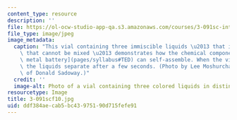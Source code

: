 ```yaml
---
content_type: resource
description: ''
file: https://ol-ocw-studio-app-qa.s3.amazonaws.com/courses/3-091sc-introduction-to-solid-state-chemistry-fall-2010/ddf384aecab5bc43975190d715fefe91_3-091scf10.jpg
file_type: image/jpeg
image_metadata:
  caption: "This vial containing three immiscible liquids \u2013 that is, liquids\
    \ that cannot be mixed \u2013 demonstrates how the chemical components of a [liquid\
    \ metal battery](pages/syllabus#TED) can self-assemble. When the vial is shaken,\
    \ the liquids separate after a few seconds. (Photo by Lee Moshurchak, courtesy\
    \ of Donald Sadoway.)"
  credit: ''
  image-alt: Photo of a vial containing three colored liquids in distinct layers.
resourcetype: Image
title: 3-091scf10.jpg
uid: ddf384ae-cab5-bc43-9751-90d715fefe91
---
```

